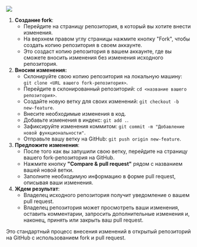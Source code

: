 [![](https://crunchify.com/wp-content/uploads/2017/09/Github-WorkFlow-Tips-Crunchify-Tips.png)](https://crunchify.com/wp-content/uploads/2017/09/Github-WorkFlow-Tips-Crunchify-Tips.png)

1. **Создание fork**:
    - Перейдите на страницу репозитория, в который вы хотите внести изменения.
    - На верхнем правом углу страницы нажмите кнопку "Fork", чтобы создать копию репозитория в своем аккаунте.
    - Это создаст копию репозитория в вашем аккаунте, где вы сможете вносить изменения без изменения исходного репозитория.
2. **Вносим изменения:**
    - Склонируйте свою копию репозитория на локальную машину: `git clone <URL вашего fork-репозитория>`.
    - Перейдите в склонированный репозиторий: `cd <название вашего репозитория>`.
    - Создайте новую ветку для своих изменений: `git checkout -b new-feature`.
    - Внесите необходимые изменения в код.
    - Добавьте изменения в индекс: `git add .`.
    - Зафиксируйте изменения коммитом: `git commit -m "Добавление новой функциональности"`.
    - Отправьте вашу ветку на GitHub: `git push origin new-feature`.
3. **Предложите изменения**:
    - После того как вы запушили свою ветку, перейдите на страницу вашего fork-репозитория на GitHub.
    - Нажмите кнопку **"Compare & pull request"** рядом с названием вашей новой ветки.
    - Заполните необходимую информацию в форме pull request, описывая ваши изменения.
4. **Ждем результат**:
    - Владелец исходного репозитория получит уведомление о вашем pull request.
    - Владелец репозитория может просмотреть ваши изменения, оставить комментарии, запросить дополнительные изменения и, наконец, принять или закрыть ваш pull request.

Это стандартный процесс внесения изменений в открытый репозиторий на GitHub с использованием fork и pull request.
<div class="page-break" style="page-break-before: always;"></div>